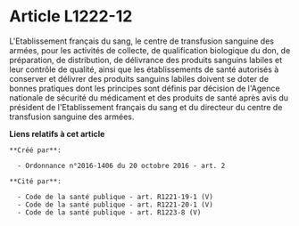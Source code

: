 # Article L1222-12

L'Etablissement français du sang, le centre de transfusion sanguine des armées, pour les activités de collecte, de
qualification biologique du don, de préparation, de distribution, de délivrance des produits sanguins labiles et leur
contrôle de qualité, ainsi que les établissements de santé autorisés à conserver et délivrer des produits sanguins labiles
doivent se doter de bonnes pratiques dont les principes sont définis par décision de l'Agence nationale de sécurité du
médicament et des produits de santé après avis du président de l'Etablissement français du sang et du directeur du centre de
transfusion sanguine des armées.

**Liens relatifs à cet article**

	**Créé par**:

	  - Ordonnance n°2016-1406 du 20 octobre 2016 - art. 2

	**Cité par**:

	  - Code de la santé publique - art. R1221-19-1 (V)
	  - Code de la santé publique - art. R1221-20-1 (V)
	  - Code de la santé publique - art. R1223-8 (V)
